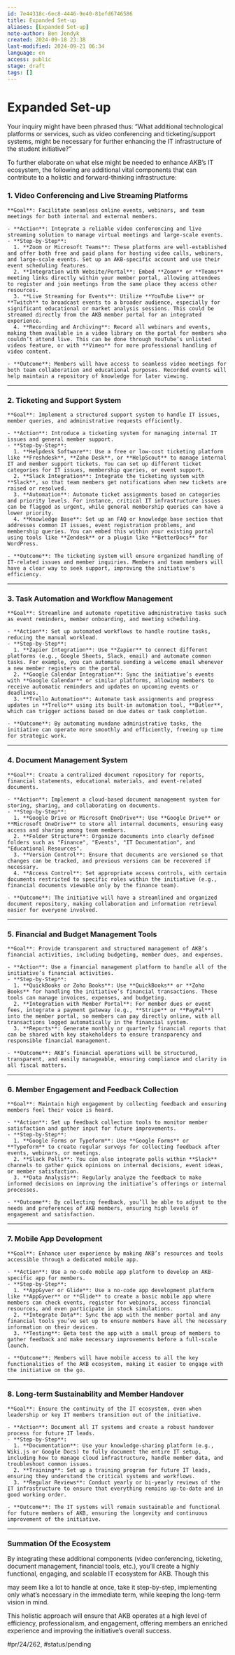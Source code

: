 ```yaml
---
id: 7e44318c-6ec8-4446-9e40-81efd6746586
title: Expanded Set-up
aliases: [Expanded Set-up]
note-author: Ben Jendyk
created: 2024-09-18 23:38
last-modified: 2024-09-21 06:34
language: en
access: public
stage: draft
tags: []
---
```


# Expanded Set-up

Your inquiry might have been phrased thus: “What additional technological platforms or services, such as video conferencing and ticketing/support systems, might be necessary for further enhancing the IT infrastructure of the student initiative?”

To further elaborate on what else might be needed to enhance AKB’s IT ecosystem, the following are additional vital components that can contribute to a holistic and forward-thinking infrastructure:

### **1. Video Conferencing and Live Streaming Platforms**

	**Goal**: Facilitate seamless online events, webinars, and team meetings for both internal and external members.

	- **Action**: Integrate a reliable video conferencing and live streaming solution to manage virtual meetings and large-scale events.
	- **Step-by-Step**:
	  1. **Zoom or Microsoft Teams**: These platforms are well-established and offer both free and paid plans for hosting video calls, webinars, and large-scale events. Set up an AKB-specific account and use their event scheduling features.
	  2. **Integration with Website/Portal**: Embed **Zoom** or **Teams** meeting links directly within your member portal, allowing attendees to register and join meetings from the same place they access other resources.
	  3. **Live Streaming for Events**: Utilize **YouTube Live** or **Twitch** to broadcast events to a broader audience, especially for significant educational or market analysis sessions. This could be streamed directly from the AKB member portal for an integrated experience.
	  4. **Recording and Archiving**: Record all webinars and events, making them available in a video library on the portal for members who couldn’t attend live. This can be done through YouTube’s unlisted videos feature, or with **Vimeo** for more professional handling of video content.

	- **Outcome**: Members will have access to seamless video meetings for both team collaboration and educational purposes. Recorded events will help maintain a repository of knowledge for later viewing.

---

### **2. Ticketing and Support System**

	**Goal**: Implement a structured support system to handle IT issues, member queries, and administrative requests efficiently.

	- **Action**: Introduce a ticketing system for managing internal IT issues and general member support.
	- **Step-by-Step**:
	  1. **Helpdesk Software**: Use a free or low-cost ticketing platform like **Freshdesk**, **Zoho Desk**, or **HelpScout** to manage internal IT and member support tickets. You can set up different ticket categories for IT issues, membership queries, or event support.
	  2. **Slack Integration**: Integrate the ticketing system with **Slack**, so that team members get notifications when new tickets are raised or resolved.
	  3. **Automation**: Automate ticket assignments based on categories and priority levels. For instance, critical IT infrastructure issues can be flagged as urgent, while general membership queries can have a lower priority.
	  4. **Knowledge Base**: Set up an FAQ or knowledge base section that addresses common IT issues, event registration problems, and membership queries. You can embed this within your existing portal using tools like **Zendesk** or a plugin like **BetterDocs** for WordPress.

	- **Outcome**: The ticketing system will ensure organized handling of IT-related issues and member inquiries. Members and team members will have a clear way to seek support, improving the initiative's efficiency.

---

### **3. Task Automation and Workflow Management**

	**Goal**: Streamline and automate repetitive administrative tasks such as event reminders, member onboarding, and meeting scheduling.

	- **Action**: Set up automated workflows to handle routine tasks, reducing the manual workload.
	- **Step-by-Step**:
	  1. **Zapier Integration**: Use **Zapier** to connect different platforms (e.g., Google Sheets, Slack, email) and automate common tasks. For example, you can automate sending a welcome email whenever a new member registers on the portal.
	  2. **Google Calendar Integration**: Sync the initiative’s events with **Google Calendar** or similar platforms, allowing members to receive automatic reminders and updates on upcoming events or deadlines.
	  3. **Trello Automation**: Automate task assignments and progress updates in **Trello** using its built-in automation tool, **Butler**, which can trigger actions based on due dates or task completion.

	- **Outcome**: By automating mundane administrative tasks, the initiative can operate more smoothly and efficiently, freeing up time for strategic work.

---

### **4. Document Management System**

	**Goal**: Create a centralized document repository for reports, financial statements, educational materials, and event-related documents.

	- **Action**: Implement a cloud-based document management system for storing, sharing, and collaborating on documents.
	- **Step-by-Step**:
	  1. **Google Drive or Microsoft OneDrive**: Use **Google Drive** or **Microsoft OneDrive** to store all internal documents, ensuring easy access and sharing among team members.
	  2. **Folder Structure**: Organize documents into clearly defined folders such as "Finance", "Events", "IT Documentation", and "Educational Resources".
	  3. **Version Control**: Ensure that documents are versioned so that changes can be tracked, and previous versions can be recovered if necessary.
	  4. **Access Control**: Set appropriate access controls, with certain documents restricted to specific roles within the initiative (e.g., financial documents viewable only by the finance team).

	- **Outcome**: The initiative will have a streamlined and organized document repository, making collaboration and information retrieval easier for everyone involved.

---

### **5. Financial and Budget Management Tools**

	**Goal**: Provide transparent and structured management of AKB’s financial activities, including budgeting, member dues, and expenses.

	- **Action**: Use a financial management platform to handle all of the initiative’s financial activities.
	- **Step-by-Step**:
	  1. **QuickBooks or Zoho Books**: Use **QuickBooks** or **Zoho Books** for handling the initiative’s financial transactions. These tools can manage invoices, expenses, and budgeting.
	  2. **Integration with Member Portal**: For member dues or event fees, integrate a payment gateway (e.g., **Stripe** or **PayPal**) into the member portal, so members can pay directly online, with all transactions logged automatically in the financial system.
	  3. **Reports**: Generate monthly or quarterly financial reports that can be shared with key stakeholders to ensure transparency and responsible financial management.

	- **Outcome**: AKB’s financial operations will be structured, transparent, and easily manageable, ensuring compliance and clarity in all fiscal matters.

---

### **6. Member Engagement and Feedback Collection**

	**Goal**: Maintain high engagement by collecting feedback and ensuring members feel their voice is heard.

	- **Action**: Set up feedback collection tools to monitor member satisfaction and gather input for future improvements.
	- **Step-by-Step**:
	  1. **Google Forms or Typeform**: Use **Google Forms** or **Typeform** to create regular surveys for collecting feedback after events, webinars, or meetings.
	  2. **Slack Polls**: You can also integrate polls within **Slack** channels to gather quick opinions on internal decisions, event ideas, or member satisfaction.
	  3. **Data Analysis**: Regularly analyze the feedback to make informed decisions on improving the initiative’s offerings or internal processes.

	- **Outcome**: By collecting feedback, you’ll be able to adjust to the needs and preferences of AKB members, ensuring high levels of engagement and satisfaction.

---

### **7. Mobile App Development**

	**Goal**: Enhance user experience by making AKB’s resources and tools accessible through a dedicated mobile app.

	- **Action**: Use a no-code mobile app platform to develop an AKB-specific app for members.
	- **Step-by-Step**:
	  1. **AppGyver or Glide**: Use a no-code app development platform like **AppGyver** or **Glide** to create a basic mobile app where members can check events, register for webinars, access financial resources, and even participate in stock simulations.
	  2. **Integrate Data**: Sync the app with the member portal and any financial tools you’ve set up to ensure members have all the necessary information on their devices.
	  3. **Testing**: Beta test the app with a small group of members to gather feedback and make necessary improvements before a full-scale launch.

	- **Outcome**: Members will have mobile access to all the key functionalities of the AKB ecosystem, making it easier to engage with the initiative on the go.

---

### **8. Long-term Sustainability and Member Handover**

	**Goal**: Ensure the continuity of the IT ecosystem, even when leadership or key IT members transition out of the initiative.

	- **Action**: Document all IT systems and create a robust handover process for future IT leads.
	- **Step-by-Step**:
	  1. **Documentation**: Use your knowledge-sharing platform (e.g., Wiki.js or Google Docs) to fully document the entire IT setup, including how to manage cloud infrastructure, handle member data, and troubleshoot common issues.
	  2. **Training**: Set up a training program for future IT leads, ensuring they understand the critical systems and workflows.
	  3. **Regular Reviews**: Conduct yearly or bi-yearly reviews of the IT infrastructure to ensure that everything remains up-to-date and in good working order.

	- **Outcome**: The IT systems will remain sustainable and functional for future members of AKB, ensuring the longevity and continuous improvement of the initiative.

---

### **Summation Of the Ecosystem**

By integrating these additional components (video conferencing, ticketing, document management, financial tools, etc.), you’ll create a highly functional, engaging, and scalable IT ecosystem for AKB. Though this

 may seem like a lot to handle at once, take it step-by-step, implementing only what’s necessary in the immediate term, while keeping the long-term vision in mind.

This holistic approach will ensure that AKB operates at a high level of efficiency, professionalism, and engagement, offering members an enriched experience and improving the initiative’s overall success.


#pr/24/262, #status/pending
